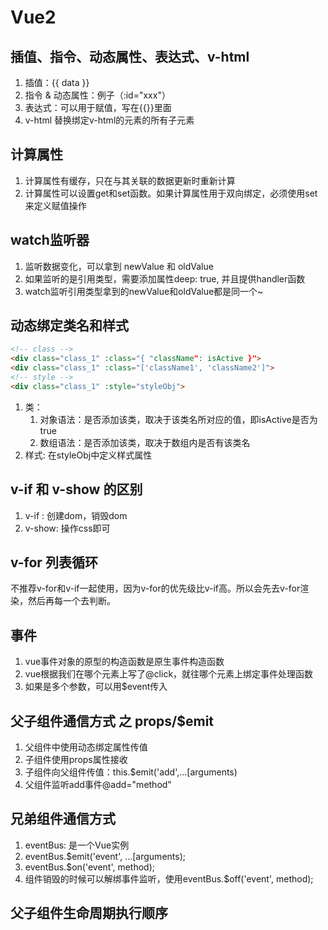# Vue2
## 插值、指令、动态属性、表达式、v-html
1. 插值：{{ data }}
2. 指令 & 动态属性：例子（:id="xxx"）
3. 表达式：可以用于赋值，写在{{}}里面
4. v-html 替换绑定v-html的元素的所有子元素

## 计算属性
1. 计算属性有缓存，只在与其关联的数据更新时重新计算
2. 计算属性可以设置get和set函数。如果计算属性用于双向绑定，必须使用set来定义赋值操作

## watch监听器
1. 监听数据变化，可以拿到 newValue 和 oldValue 
2. 如果监听的是引用类型，需要添加属性deep: true, 并且提供handler函数
3. watch监听引用类型拿到的newValue和oldValue都是同一个~

## 动态绑定类名和样式
```html
<!-- class -->
<div class="class_1" :class="{ "className": isActive }">
<div class="class_1" :class="['className1', 'className2']">
<!-- style -->
<div class="class_1" :style="styleObj">
```
1. 类：
    1. 对象语法：是否添加该类，取决于该类名所对应的值，即isActive是否为true
    2. 数组语法：是否添加该类，取决于数组内是否有该类名
2. 样式: 在styleObj中定义样式属性

## v-if 和 v-show 的区别
1. v-if : 创建dom，销毁dom
2. v-show: 操作css即可

## v-for 列表循环

不推荐v-for和v-if一起使用，因为v-for的优先级比v-if高。所以会先去v-for渲染，然后再每一个去判断。

## 事件
1. vue事件对象的原型的构造函数是原生事件构造函数
2. vue根据我们在哪个元素上写了@click，就往哪个元素上绑定事件处理函数
3. 如果是多个参数，可以用$event传入

## 父子组件通信方式 之 props/$emit
1. 父组件中使用动态绑定属性传值
2. 子组件使用props属性接收
3. 子组件向父组件传值：this.$emit('add',...[arguments)
4. 父组件监听add事件@add="method"

## 兄弟组件通信方式
1. eventBus: 是一个Vue实例
2. eventBus.$emit('event', ...[arguments);
3. eventBus.$on('event', method);
4. 组件销毁的时候可以解绑事件监听，使用eventBus.$off('event', method);

## 父子组件生命周期执行顺序